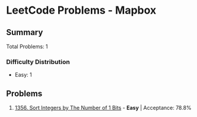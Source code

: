 # LeetCode Problems - Mapbox

## Summary
Total Problems: 1

### Difficulty Distribution

- Easy: 1

## Problems

1. [1356. Sort Integers by The Number of 1 Bits](https://leetcode.com/problems/sort-integers-by-the-number-of-1-bits/) - **Easy** | Acceptance: 78.8%